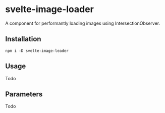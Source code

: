 # svelte-image-loader

A component for performantly loading images using IntersectionObserver.

## Installation 

```shell
npm i -D svelte-image-leader
```

## Usage 

Todo

## Parameters

Todo